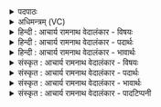 <details><summary>पदपाठः</summary>

उ꣣पह्वरे꣢। उ꣣प। ह्वरे꣢। गि꣣रीणाम्। स꣢ङ्गमे꣢। स꣣म्। गमे꣢। च꣣। न꣡दीना꣢म्। धि꣣या꣢। वि꣡प्रः꣢꣯। वि। प्रः꣣। अजायत। १४३।
</details>

<details><summary>अधिमन्त्रम् (VC)</summary>

- इन्द्रः
- वत्सः काण्वः
- गायत्री
- षड्जः
- ऐन्द्रं काण्डम्
</details>

<details><summary>हिन्दी : आचार्य रामनाथ वेदालंकार - विषयः</summary>

अगले मन्त्र में पूर्व प्रश्न का उत्तर दिया गया है।
</details>

<details><summary>हिन्दी : आचार्य रामनाथ वेदालंकार - पदार्थः</summary>

पदार्थान्वयभाषाः -  (गिरीणाम्) पर्वतों के (उपह्वरे) एकान्त में अथवा समीप में (नदीनां च) और नदियों के (सङ्गमे) सङ्गम-स्थल पर (धिया) ध्यान द्वारा (विप्रः) वह सर्वव्यापक और मेधावी इन्द्र परमेश्वर (अजायत) प्रकट होता है ॥९॥
</details>

<details><summary>हिन्दी : आचार्य रामनाथ वेदालंकार - भावार्थः</summary>

भावार्थभाषाः -  तुम्हारा प्रश्न है कि वह इन्द्र परमेश्वर कहाँ है? उस पर हमारा उत्तर है—वह सर्वव्यापक है, किन्तु उसका दर्शन बाह्य आँख से होना संभव नहीं है, ध्यान द्वारा आन्तरिक चक्षु से ही वह साक्षात्कार किये जाने योग्य है और ध्यान कोलाहल-भरे वातावरण में नहीं, अपितु पर्वतों और नदियों के शान्त प्रदेश में सुगम होता है। उन्हीं ध्यानयोग्य प्रदेशों में ध्यान करनेवालों को परमेश्वर का साक्षात्कार होता है। तुम्हारा दूसरा प्रश्न यह है कि कौन उसकी पूजा कर सकता है? इसका उत्तर भी पहले उत्तर में आ जाता है। निराकार, शरीर-रहित, आँख से अगोचर परमेश्वर की भी पूर्वोक्त प्रकार से ध्यान करता हुआ मनुष्य पूजा कर सकता है, उसकी मूर्ति रचकर उस पर पत्र, पुष्प, जल आदि चढ़ानेवाला उसका वास्तविक पूजक नहीं है ॥९॥
</details>

<details><summary>संस्कृत : आचार्य रामनाथ वेदालंकार - विषयः</summary>

अथ पूर्वप्रश्नस्योत्तरं दीयते।
</details>

<details><summary>संस्कृत : आचार्य रामनाथ वेदालंकार - पदार्थः</summary>

पदार्थान्वयभाषाः -  (गिरीणाम्) पर्वतानाम् (उपह्वरे२) एकान्ते अन्तिके वा। रहोऽन्तिकमुपह्वरे इत्यमरः ३।१८३। (नदीनाम्) सरितां (सङ्गमे च) सङ्गमस्थले च (धिया) ध्यानेन। धी शब्दो ध्यानार्थे निरुक्ते धीराः इत्यस्य व्याख्याने प्रोक्तः—धीराः प्रज्ञानवन्तो ध्यानवन्त इति (निरु० ४।९।) (विप्रः) विशेषेण प्राति पूरयति सर्वं जगत् स्वसत्तया यः स विप्रः सर्वव्यापकः यद्वा मेधावी इन्द्राख्यः३ परमात्मा। वि पूर्वात् प्रा पूरणे धातोः आतश्चोपसर्गे।’ अ० ३।१।१३६ इति कः प्रत्ययः। विप्र इति मेधाविनाम। निघं० ३।१५। (अजायत) आविर्भवति ॥९॥४
</details>

<details><summary>संस्कृत : आचार्य रामनाथ वेदालंकार - भावार्थः</summary>

भावार्थभाषाः -  युष्माकं प्रश्नः क्व स इन्द्रः परमेश्वर इति। तत्रास्माकमुत्तरं स सर्वव्यापकोऽस्ति, किन्तु दर्शनं तस्य बाह्यचक्षुषा न संभवति, ध्यानद्वाराऽन्तश्चक्षुषैव स साक्षात्कर्तुं योग्योस्ति। ध्यानं च न कोलाहलपूर्णे वातावरणे, परं पर्वतानां सरितां च शान्तप्रदेशे सुगमम्। तेष्वेव ध्यानयोग्येषु प्रदेशेषु ध्यानिनां परमेश्वरसाक्षात्कारो जायते। युष्माकं द्वितीयः प्रश्नः कस्तं सपर्यतीति। तस्योत्तरमपि पूर्वस्मिन्नुत्तरे समाविष्टम्। निराकारमकायमचक्षुर्गोचरमपि तं पूर्वोक्तप्रकारेण ध्यायन् पुजयितुमर्हति जनः, न तु तन्मूर्तिं विरच्य तत्र पत्रपुष्पतोयादिसमर्पणकर्ता तस्य वास्तविकः पूजक इति ॥९॥
</details>

<details><summary>संस्कृत : आचार्य रामनाथ वेदालंकार - पादटिप्पनी</summary>

टिप्पणी:   १. ऋ० ८।६।२८, सङ्गमे इत्यत्र संगथे इति पाठः। य० २६।१५। २. उपह्वरे गह्वरे प्रदेशे—इति वि०। समीपे—इति भ०। ३. इन्द्रदेवताकत्वाद् ऋचः विप्रशब्देन इन्द्रो गृह्यते। ४. मन्त्रोऽयं दयानन्दर्षिणा यजुर्भाष्ये यो मनुष्यः शैलानां निकटे नदीनां च सङ्गमे योगेनेश्वरं विचारेण विद्यां चोपासीत स धिया मेधावी जायते इति विषये व्याख्यातः।
</details>